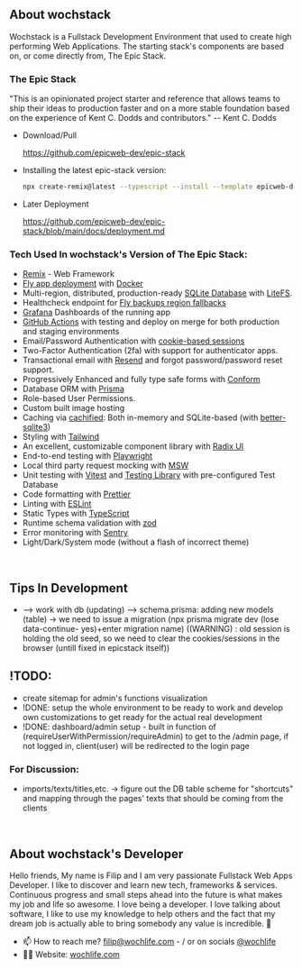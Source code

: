## About wochstack
Wochstack is a Fullstack Development Environment that used to create high performing Web Applications. The starting stack's components are based on, or come directly from, The Epic Stack.

### The Epic Stack
"This is an opinionated project starter and reference that allows teams to ship their ideas to production faster and on a more stable foundation based on the experience of Kent C. Dodds and contributors." -- Kent C. Dodds

- Download/Pull

  https://github.com/epicweb-dev/epic-stack

- Installing the latest epic-stack version:

  ```sh
  npx create-remix@latest --typescript --install --template epicweb-dev/epic-stack
  ```

- Later Deployment

  https://github.com/epicweb-dev/epic-stack/blob/main/docs/deployment.md


### Tech Used In wochstack's Version of The Epic Stack:
- [Remix](https://remix.run/) - Web Framework
- [Fly app deployment](https://fly.io/) with [Docker](https://www.docker.com/)
- Multi-region, distributed, production-ready
  [SQLite Database](https://sqlite.org/) with
  [LiteFS](https://fly.io/docs/litefs/).
- Healthcheck endpoint for
  [Fly backups region fallbacks](https://fly.io/docs/reference/configuration/#services-http_checks)
- [Grafana](https://grafana.com/) Dashboards of the running app
- [GitHub Actions](https://github.com/features/actions) with testing and deploy
  on merge for both production and staging environments
- Email/Password Authentication with
  [cookie-based sessions](https://remix.run/utils/sessions#md-createcookiesessionstorage)
- Two-Factor Authentication (2fa) with support for authenticator apps.
- Transactional email with [Resend](https://resend.com/) and forgot
  password/password reset support.
- Progressively Enhanced and fully type safe forms with
  [Conform](https://conform.guide/)
- Database ORM with [Prisma](https://prisma.io/)
- Role-based User Permissions.
- Custom built image hosting
- Caching via [cachified](https://npm.im/cachified): Both in-memory and
  SQLite-based (with
  [better-sqlite3](https://github.com/WiseLibs/better-sqlite3))
- Styling with [Tailwind](https://tailwindcss.com/)
- An excellent, customizable component library with
  [Radix UI](https://www.radix-ui.com/)
- End-to-end testing with [Playwright](https://playwright.dev/)
- Local third party request mocking with [MSW](https://mswjs.io/)
- Unit testing with [Vitest](https://vitest.dev/) and
  [Testing Library](https://testing-library.com/) with pre-configured Test
  Database
- Code formatting with [Prettier](https://prettier.io/)
- Linting with [ESLint](https://eslint.org/)
- Static Types with [TypeScript](https://typescriptlang.org/)
- Runtime schema validation with [zod](https://zod.dev/)
- Error monitoring with [Sentry](https://sentry.io/welcome/)
- Light/Dark/System mode (without a flash of incorrect theme)

<br/>

## Tips In Development
- --> work with db (updating) --> schema.prisma: adding new models (table) -> we need to issue a migration (npx prisma migrate dev (lose data-continue- yes)+enter migration name)   ((WARNING) : old session is holding the old seed, so we need to clear the cookies/sessions in the browser (untill fixed in epicstack itself))


## !TODO:
- create sitemap for admin's functions visualization 
- !DONE: setup the whole environment to be ready to work and develop own customizations to get ready for the actual real development
- !DONE: dashboard/admin setup - built in function of (requireUserWithPermission/requireAdmin) to get to the /admin page, if not logged in, client(user) will be redirected to the login page


### For Discussion:
- imports/texts/titles,etc. -> figure out the DB table scheme for "shortcuts" and mapping through the pages' texts that should be coming from the clients

<br/>

## About wochstack's Developer

Hello friends, My name is Filip and I am very passionate Fullstack Web Apps Developer.
I like to discover and learn new tech, frameworks & services. Continuous progress and small steps ahead into the future is what makes my job and life so awesome. I love being a developer. I love talking about software, I like to use my knowledge to help others and the fact that my dream job is actually able to bring somebody any value is incredible. 🤗

- 📫 How to reach me? filip@wochlife.com - / or on socials [@wochlife](https://instagram.com/wochlife)
- 👨‍💻 Website: [wochlife.com](https://wochlife.com)

